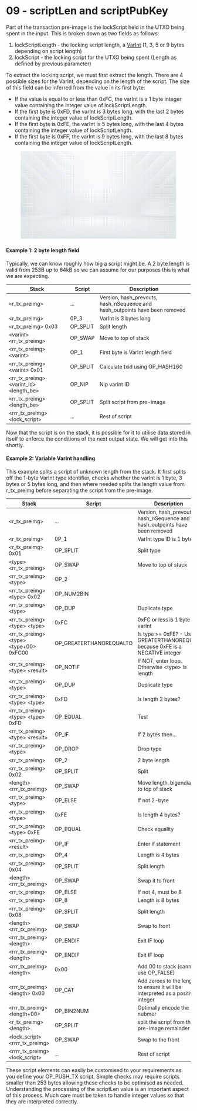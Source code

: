 # 09 - scriptLen and scriptPubKey

Part of the transaction pre-image is the lockScript held in the UTXO being spent in the input. This is broken down as two fields as follows:

1. lockScriptLength - the locking script length, a [VarInt](https://wiki.bitcoinsv.io/index.php/VarInt) (1, 3, 5 or 9 bytes depending on script length)
2. lockScript - the locking script for the UTXO being spent (Length as defined by previous parameter)

To extract the locking script, we must first extract the length. There are 4 possible sizes for the VarInt, depending on the length of the script. The size of this field can be inferred from the value in its first byte:

* If the value is equal to or less than 0xFC, the varInt is a 1 byte integer value containing the integer value of lockScriptLength.
* If the first byte is 0xFD, the varInt is 3 bytes long, with the last 2 bytes containing the integer value of lockScriptLength.
* If the first byte is 0xFE, the varInt is 5 bytes long, with the last 4 bytes containing the integer value of lockScriptLength.
* If the first byte is 0xFF, the varInt is 9 bytes long, with the last 8 bytes containing the integer value of lockScriptLength.

<figure><img src="../.gitbook/assets/BSVA-BitcoinScript_Chapter5-Animation08.gif" alt=""><figcaption></figcaption></figure>

#### Example 1: 2 byte length field

Typically, we can know roughly how big a script might be. A 2 byte length is valid from 253B up to 64kB so we can assume for our purposes this is what we are expecting.

| Stack                                         | Script    | Description                                                                    |
| --------------------------------------------- | --------- | ------------------------------------------------------------------------------ |
| \<r\_tx\_preimg>                              | ...       | Version, hash\_prevouts, hash\_nSequence and hash\_outpoints have been removed |
| \<r\_tx\_preimg>                              | 0P\_3     | VarInt is 3 bytes long                                                         |
| \<r\_tx\_preimg> 0x03                         | OP\_SPLIT | Split length                                                                   |
| \<varint> \<rr\_tx\_preimg>                   | OP\_SWAP  | Move to top of stack                                                           |
| \<rr\_tx\_preimg> \<varint>                   | OP\_1     | First byte is VarInt length field                                              |
| \<rr\_tx\_preimg> \<varint> 0x01              | OP\_SPLIT | Calculate txid using OP\_HASH160                                               |
| \<rr\_tx\_preimg> \<varint\_id> \<length\_be> | OP\_NIP   | Nip varint ID                                                                  |
| \<rr\_tx\_preimg> \<length\_be>               | OP\_SPLIT | Split script from pre-image                                                    |
| \<rrr\_tx\_preimg> \<lock\_script>            | ...       | Rest of script                                                                 |

Now that the script is on the stack, it is possible for it to utilise data stored in itself to enforce the conditions of the next output state. We will get into this shortly.

#### Example 2: Variable VarInt handling

This example splits a script of unknown length from the stack. It first splits off the 1-byte VarInt type identifier, checks whether the varInt is 1 byte, 3 bytes or 5 bytes long, and then where needed splits the length value from r\_tx\_preimg before separating the script from the pre-image.

| Stack                                       | Script                   | Description                                                                     |
| ------------------------------------------- | ------------------------ | ------------------------------------------------------------------------------- |
| \<r\_tx\_preimg>                            | ...                      | Version, hash\_prevouts, hash\_nSequence and hash\_outpoints have been removed  |
| \<r\_tx\_preimg>                            | 0P\_1                    | VarInt type ID is 1 byte                                                        |
| \<r\_tx\_preimg> 0x01                       | OP\_SPLIT                | Split type                                                                      |
| \<type> \<rr\_tx\_preimg>                   | OP\_SWAP                 | Move to top of stack                                                            |
| \<rr\_tx\_preimg> \<type>                   | OP\_2                    |                                                                                 |
| \<rr\_tx\_preimg> \<type> 0x02              | OP\_NUM2BIN              |                                                                                 |
| \<rr\_tx\_preimg> \<type>                   | OP\_DUP                  | Duplicate type                                                                  |
| \<rr\_tx\_preimg> \<type> \<type>           | 0xFC                     | 0xFC or less is 1 byte varInt                                                   |
| \<rr\_tx\_preimg> \<type> \<type+00> 0xFC00 | OP\_GREATERTHANOREQUALTO | Is type >= 0xFE? - Use GREATERTHANOREQUAL because 0xFE is a NEGATIVE integer    |
| \<rr\_tx\_preimg> \<type> \<result>         | OP\_NOTIF                | If NOT, enter loop. Otherwise \<type> is length                                 |
| \<rr\_tx\_preimg> \<type>                   | OP\_DUP                  | Duplicate type                                                                  |
| \<rr\_tx\_preimg> \<type> \<type>           | 0xFD                     | Is length 2 bytes?                                                              |
| \<rr\_tx\_preimg> \<type> \<type> 0xFD      | OP\_EQUAL                | Test                                                                            |
| \<rr\_tx\_preimg> \<type> \<result>         | OP\_IF                   | If 2 bytes then...                                                              |
| \<rr\_tx\_preimg> \<type>                   | OP\_DROP                 | Drop type                                                                       |
| \<rr\_tx\_preimg>                           | OP\_2                    | 2 byte length                                                                   |
| \<rr\_tx\_preimg> 0x02                      | OP\_SPLIT                | Split                                                                           |
| \<length> \<rrr\_tx\_preimg>                | OP\_SWAP                 | Move length\_bigendian to top of stack                                          |
| \<rr\_tx\_preimg> \<type>                   | OP\_ELSE                 | If not 2-byte                                                                   |
| \<rr\_tx\_preimg> \<type>                   | 0xFE                     | Is length 4 bytes?                                                              |
| \<rr\_tx\_preimg> \<type> 0xFE              | OP\_EQUAL                | Check equality                                                                  |
| \<rr\_tx\_preimg> \<result>                 | OP\_IF                   | Enter if statement                                                              |
| \<rr\_tx\_preimg>                           | OP\_4                    | Length is 4 bytes                                                               |
| \<rr\_tx\_preimg> 0x04                      | OP\_SPLIT                | Split length                                                                    |
| \<length> \<rrr\_tx\_preimg>                | OP\_SWAP                 | Swap it to front                                                                |
| \<rr\_tx\_preimg>                           | OP\_ELSE                 | If not 4, must be 8                                                             |
| \<rr\_tx\_preimg>                           | OP\_8                    | Length is 8 bytes                                                               |
| \<rr\_tx\_preimg> 0x08                      | OP\_SPLIT                | Split length                                                                    |
| \<length> \<rrr\_tx\_preimg>                | OP\_SWAP                 | Swap to front                                                                   |
| \<rrr\_tx\_preimg> \<length>                | OP\_ENDIF                | Exit IF loop                                                                    |
| \<rrr\_tx\_preimg> \<length>                | OP\_ENDIF                | Exit IF loop                                                                    |
| \<rrr\_tx\_preimg> \<length>                | 0x00                     | Add 00 to stack (cannot use OP\_FALSE)                                          |
| \<rrr\_tx\_preimg> \<length> 0x00           | OP\_CAT                  | Add zeroes to the length to ensure it will be interpreted as a positive integer |
| \<rrr\_tx\_preimg> \<length+00>             | OP\_BIN2NUM              | Optimally encode the nubmer                                                     |
| \<r\_tx\_preimg> \<length>                  | OP\_SPLIT                | split the script from the pre-image remainder                                   |
| \<lock\_script> \<rrrr\_tx\_preimg>         | OP\_SWAP                 | Swap to the front                                                               |
| \<rrrr\_tx\_preimg> \<lock\_script>         | ...                      | Rest of script                                                                  |

These script elements can easily be customised to your requirements as you define your OP\_PUSH\_TX script. Simple checks may require scripts smaller than 253 bytes allowing these checks to be optimised as needed. Understanding the processing of the scriptLen value is an important aspect of this process. Much care must be taken to handle integer values so that they are interpreted correctly.

##
